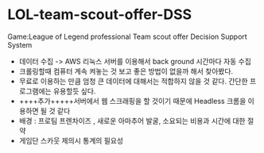 # LOL-team-scout-offer-DSS
Game:League of Legend professional Team scout offer Decision Support System

* 데이터 수집 -> AWS 리눅스 서버를 이용해서 back ground 시간마다 자동 수집
* 크롤링할때 컴퓨터 계속 켜놓는 것 보고 좋은 방법이 없을까 해서 찾아봤다.
* 무료로 이용하는 만큼 엄청 큰 데이터에 대해서는 적합하지 않을 것 같다. 간단한 프로그램에는 유용할듯 싶다.
* ++++추가+++++서버에서 웹 스크래핑을 할 것이기 때문에 Headless 크롬을 이용하면 될 것 같다 
* 배경 : 프로팀 프렌차이즈 , 새로운 아마추어 발굴, 소요되는 비용과 시간에 대한 절약
* 게임단 스카웃 제의시 통계의 필요성
